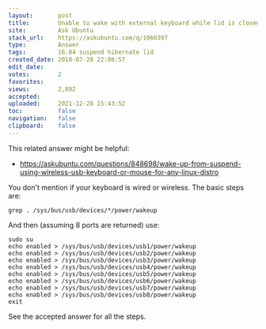 ```yaml
---
layout:       post
title:        Unable to wake with external keyboard while lid is closed
site:         Ask Ubuntu
stack_url:    https://askubuntu.com/q/1060397
type:         Answer
tags:         16.04 suspend hibernate lid
created_date: 2018-07-28 22:08:57
edit_date:    
votes:        2
favorites:    
views:        2,892
accepted:     
uploaded:     2021-12-28 15:43:52
toc:          false
navigation:   false
clipboard:    false
---
```


This related answer might be helpful:

- https://askubuntu.com/questions/848698/wake-up-from-suspend-using-wireless-usb-keyboard-or-mouse-for-any-linux-distro

You don't mention if your keyboard is wired or wireless. The basic steps are:

``` 
grep . /sys/bus/usb/devices/*/power/wakeup

```

And then (assuming 8 ports are returned) use:

``` 
sudo su
echo enabled > /sys/bus/usb/devices/usb1/power/wakeup
echo enabled > /sys/bus/usb/devices/usb2/power/wakeup
echo enabled > /sys/bus/usb/devices/usb3/power/wakeup
echo enabled > /sys/bus/usb/devices/usb4/power/wakeup
echo enabled > /sys/bus/usb/devices/usb5/power/wakeup
echo enabled > /sys/bus/usb/devices/usb6/power/wakeup
echo enabled > /sys/bus/usb/devices/usb7/power/wakeup
echo enabled > /sys/bus/usb/devices/usb8/power/wakeup
exit

```

See the accepted answer for all the steps.

